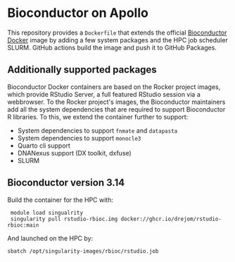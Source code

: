 # Bioconductor on Apollo

This repository provides a `Dockerfile` that extends the official [Bioconductor Docker](https://bioconductor.org/help/docker/) image by adding a few system packages and the HPC job scheduler SLURM. GitHub actions build the image and push it to GitHub Packages.

## Additionally supported packages
Bioconductor Docker containers are based on the Rocker project images, which provide RStudio Server, a full featured RStudio session via a webbrowser. To the Rocker project's images, the Bioconductor maintainers add all the system dependencies that are required to support Bioconductor R libraries. To this, we extend the container further to support: 

- System dependencies to support `fnmate` and `datapasta`
- System dependencies to support `monocle3`
- Quarto cli support
- DNANexus support (DX toolkit, dxfuse)
- SLURM

## Bioconductor version **3.14**

Build the container for the HPC with:

```
 module load singualrity   
 singularity pull rstudio-rbioc.img docker://ghcr.io/drejom/rstudio-rbioc:main
```

And launched on the HPC by:
```
sbatch /opt/singularity-images/rbioc/rstudio.job
```
